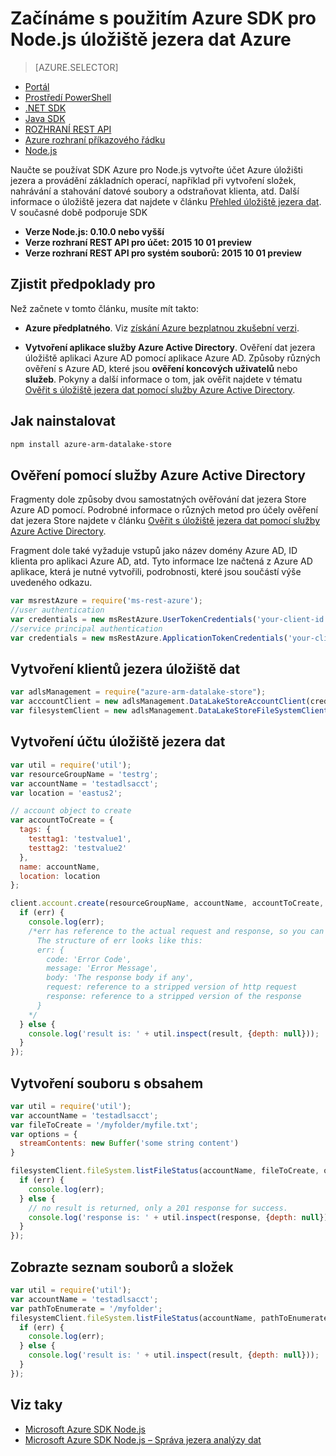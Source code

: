 <properties 
   pageTitle="Začínáme s úložiště jezera dat Azure pomocí Azure SDK pro Node.js | Microsoft Azure"
   description="Naučte se používat Node.js pro práci s účty úložiště jezera dat a v systému souborů." 
   services="data-lake-store" 
   documentationCenter="" 
   authors="nitinme" 
   manager="jhubbard" 
   editor="cgronlun"/>
 
<tags
   ms.service="data-lake-store"
   ms.devlang="na"
   ms.topic="article"
   ms.tgt_pltfrm="na"
   ms.workload="big-data" 
   ms.date="09/27/2016"
   ms.author="nitinme"/>

# <a name="get-started-with-azure-data-lake-store-using-azure-sdk-for-nodejs"></a>Začínáme s použitím Azure SDK pro Node.js úložiště jezera dat Azure

> [AZURE.SELECTOR]
- [Portál](data-lake-store-get-started-portal.md)
- [Prostředí PowerShell](data-lake-store-get-started-powershell.md)
- [.NET SDK](data-lake-store-get-started-net-sdk.md)
- [Java SDK](data-lake-store-get-started-java-sdk.md)
- [ROZHRANÍ REST API](data-lake-store-get-started-rest-api.md)
- [Azure rozhraní příkazového řádku](data-lake-store-get-started-cli.md)
- [Node.js](data-lake-store-manage-use-nodejs.md)


Naučte se používat SDK Azure pro Node.js vytvořte účet Azure úložišti jezera a provádění základních operací, například při vytvoření složek, nahrávání a stahování datové soubory a odstraňovat klienta, atd. Další informace o úložiště jezera dat najdete v článku [Přehled úložiště jezera dat](data-lake-store-overview.md). V současné době podporuje SDK

  *  **Verze Node.js: 0.10.0 nebo vyšší**
  *  **Verze rozhraní REST API pro účet: 2015 10 01 preview**
  *  **Verze rozhraní REST API pro systém souborů: 2015 10 01 preview**

## <a name="prerequisites"></a>Zjistit předpoklady pro

Než začnete v tomto článku, musíte mít takto:

- **Azure předplatného**. Viz [získání Azure bezplatnou zkušební verzi](https://azure.microsoft.com/pricing/free-trial/).

- **Vytvoření aplikace služby Azure Active Directory**. Ověření dat jezera úložiště aplikaci Azure AD pomocí aplikace Azure AD. Způsoby různých ověření s Azure AD, které jsou **ověření koncových uživatelů** nebo **služeb**. Pokyny a další informace o tom, jak ověřit najdete v tématu [Ověřit s úložiště jezera dat pomocí služby Azure Active Directory](data-lake-store-authenticate-using-active-directory.md).

## <a name="how-to-install"></a>Jak nainstalovat

```bash
npm install azure-arm-datalake-store
```

## <a name="authenticate-using-azure-active-directory"></a>Ověření pomocí služby Azure Active Directory

Fragmenty dole způsoby dvou samostatných ověřování dat jezera Store Azure AD pomocí. Podrobné informace o různých metod pro účely ověření dat jezera Store najdete v článku [Ověřit s úložiště jezera dat pomocí služby Azure Active Directory](data-lake-store-authenticate-using-active-directory.md).

Fragment dole také vyžaduje vstupů jako název domény Azure AD, ID klienta pro aplikaci Azure AD, atd. Tyto informace lze načtená z Azure AD aplikace, která je nutné vytvořili, podrobnosti, které jsou součástí výše uvedeného odkazu.

 ```javascript
 var msrestAzure = require('ms-rest-azure');
 //user authentication
 var credentials = new msRestAzure.UserTokenCredentials('your-client-id', 'your-domain', 'your-username', 'your-password', 'your-redirect-uri');
 //service principal authentication
 var credentials = new msRestAzure.ApplicationTokenCredentials('your-client-id', 'your-domain', 'your-secret');
 ```

## <a name="create-the-data-lake-store-clients"></a>Vytvoření klientů jezera úložiště dat

```javascript
var adlsManagement = require("azure-arm-datalake-store");
var acccountClient = new adlsManagement.DataLakeStoreAccountClient(credentials, "your-subscription-id");
var filesystemClient = new adlsManagement.DataLakeStoreFileSystemClient(credentials);
```

## <a name="create-a-data-lake-store-account"></a>Vytvoření účtu úložiště jezera dat

```javascript
var util = require('util');
var resourceGroupName = 'testrg';
var accountName = 'testadlsacct';
var location = 'eastus2';

// account object to create
var accountToCreate = {
  tags: {
    testtag1: 'testvalue1',
    testtag2: 'testvalue2'
  },
  name: accountName,
  location: location
};

client.account.create(resourceGroupName, accountName, accountToCreate, function (err, result, request, response) {
  if (err) {
    console.log(err);
    /*err has reference to the actual request and response, so you can see what was sent and received on the wire.
      The structure of err looks like this:
      err: {
        code: 'Error Code',
        message: 'Error Message',
        body: 'The response body if any',
        request: reference to a stripped version of http request
        response: reference to a stripped version of the response
      }
    */
  } else {
    console.log('result is: ' + util.inspect(result, {depth: null}));
  }
});
```

## <a name="create-a-file-with-content"></a>Vytvoření souboru s obsahem
```javascript
var util = require('util');
var accountName = 'testadlsacct';
var fileToCreate = '/myfolder/myfile.txt';
var options = {
  streamContents: new Buffer('some string content')
}

filesystemClient.fileSystem.listFileStatus(accountName, fileToCreate, options, function (err, result, request, response) {
  if (err) {
    console.log(err);
  } else {
    // no result is returned, only a 201 response for success.
    console.log('response is: ' + util.inspect(response, {depth: null}));
  }
});
```

## <a name="get-a-list-of-files-and-folders"></a>Zobrazte seznam souborů a složek

```javascript
var util = require('util');
var accountName = 'testadlsacct';
var pathToEnumerate = '/myfolder';
filesystemClient.fileSystem.listFileStatus(accountName, pathToEnumerate, function (err, result, request, response) {
  if (err) {
    console.log(err);
  } else {
    console.log('result is: ' + util.inspect(result, {depth: null}));
  }
});
```

## <a name="see-also"></a>Viz taky

- [Microsoft Azure SDK Node.js](https://github.com/azure/azure-sdk-for-node)
- [Microsoft Azure SDK Node.js – Správa jezera analýzy dat](https://www.npmjs.com/package/azure-arm-datalake-analytics)
